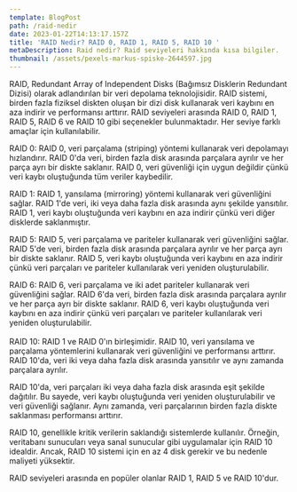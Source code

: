 ```yaml
---
template: BlogPost
path: /raid-nedir
date: 2023-01-22T14:13:17.157Z
title: 'RAID Nedir? RAID 0, RAID 1, RAID 5, RAID 10 '
metaDescription: Raid nedir? Raid seviyeleri hakkında kısa bilgiler.
thumbnail: /assets/pexels-markus-spiske-2644597.jpg
---
```

RAID, Redundant Array of Independent Disks (Bağımsız Disklerin Redundant Dizisi) olarak adlandırılan bir veri depolama teknolojisidir. RAID sistemi, birden fazla fiziksel diskten oluşan bir dizi disk kullanarak veri kaybını en aza indirir ve performansı arttırır. RAID seviyeleri arasında RAID 0, RAID 1, RAID 5, RAID 6 ve RAID 10 gibi seçenekler bulunmaktadır. Her seviye farklı amaçlar için kullanılabilir.

RAID 0: RAID 0, veri parçalama (striping) yöntemi kullanarak veri depolamayı hızlandırır. RAID 0'da veri, birden fazla disk arasında parçalara ayrılır ve her parça ayrı bir diskte saklanır. RAID 0, veri güvenliği için uygun değildir çünkü veri kaybı oluştuğunda tüm veriler kaybedilir.

RAID 1: RAID 1, yansılama (mirroring) yöntemi kullanarak veri güvenliğini sağlar. RAID 1'de veri, iki veya daha fazla disk arasında aynı şekilde yansıtılır. RAID 1, veri kaybı oluştuğunda veri kaybını en aza indirir çünkü veri diğer disklerde saklanmıştır.

RAID 5: RAID 5, veri parçalama ve pariteler kullanarak veri güvenliğini sağlar. RAID 5'de veri, birden fazla disk arasında parçalara ayrılır ve her parça ayrı bir diskte saklanır. RAID 5, veri kaybı oluştuğunda veri kaybını en aza indirir çünkü veri parçaları ve pariteler kullanılarak veri yeniden oluşturulabilir.

RAID 6: RAID 6, veri parçalama ve iki adet pariteler kullanarak veri güvenliğini sağlar. RAID 6'da veri, birden fazla disk arasında parçalara ayrılır ve her parça ayrı bir diskte saklanır. RAID 6, veri kaybı oluştuğunda veri kaybını en aza indirir çünkü veri parçaları ve pariteler kullanılarak veri yeniden oluşturulabilir.\
\
RAID 10: RAID 1 ve RAID 0'ın birleşimidir. RAID 10, veri yansılama ve parçalama yöntemlerini kullanarak veri güvenliğini ve performansı arttırır. RAID 10'da, veri iki veya daha fazla disk arasında yansıtılır ve aynı zamanda parçalara ayrılır.

RAID 10'da, veri parçaları iki veya daha fazla disk arasında eşit şekilde dağıtılır. Bu sayede, veri kaybı oluştuğunda veri yeniden oluşturulabilir ve veri güvenliği sağlanır. Aynı zamanda, veri parçalarının birden fazla diskte saklanması performansı arttırır.

RAID 10, genellikle kritik verilerin saklandığı sistemlerde kullanılır. Örneğin, veritabanı sunucuları veya sanal sunucular gibi uygulamalar için RAID 10 idealdir. Ancak, RAID 10 sistemi için en az 4 disk gerekir ve bu nedenle maliyeti yüksektir.

RAID seviyeleri arasında en popüler olanlar RAID 1, RAID 5 ve RAID 10'dur.
